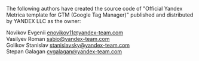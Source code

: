The following authors have created the source code of "Official Yandex Metrica template for GTM (Google Tag Manager)" published and distributed by YANDEX LLC as the owner:  
  
Novikov Evgenii <enovikov11@yandex-team.com>  
Vasilyev Roman <sabio@yandex-team.com>  
Golikov Stanislav <stanislavsky@yandex-team.com>  
Stepan Galagan <cvgalagan@yandex-team.com>  
